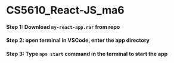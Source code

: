 # CS5610_React-JS_ma6

#### Step 1: Download `my-react-app.rar` from repo

#### Step 2: open terminal in VSCode, enter the app directory

#### Step 3: Type `npm start` command in the terminal to start the app





